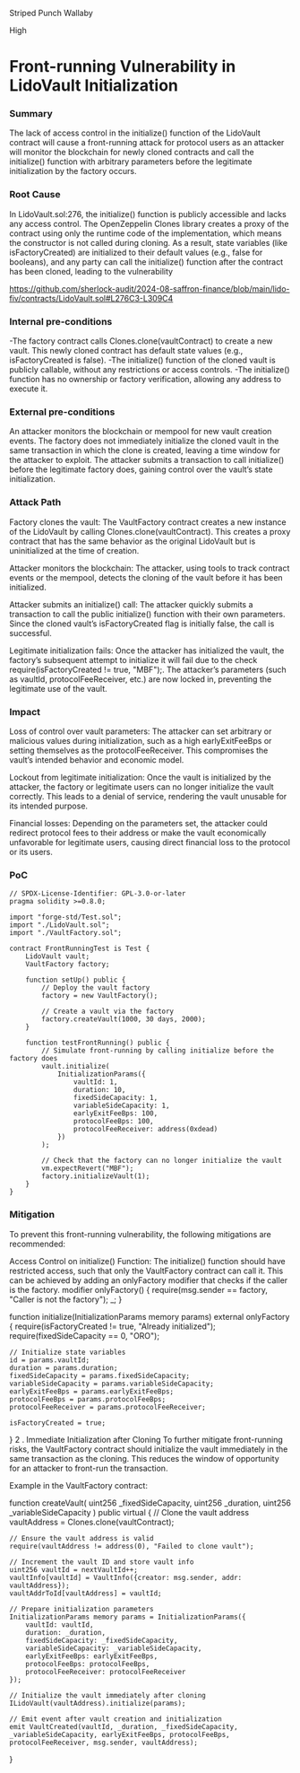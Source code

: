 Striped Punch Wallaby

High

# Front-running Vulnerability in LidoVault Initialization

### Summary

The lack of access control in the initialize() function of the LidoVault contract will cause a front-running attack for protocol users as an attacker will monitor the blockchain for newly cloned contracts and call the initialize() function with arbitrary parameters before the legitimate initialization by the factory occurs.

### Root Cause

In LidoVault.sol:276, the initialize() function is publicly accessible and lacks any access control. The OpenZeppelin Clones library creates a proxy of the contract using only the runtime code of the implementation, which means the constructor is not called during cloning. As a result, state variables (like isFactoryCreated) are initialized to their default values (e.g., false for booleans), and any party can call the initialize() function after the contract has been cloned, leading to the vulnerability

https://github.com/sherlock-audit/2024-08-saffron-finance/blob/main/lido-fiv/contracts/LidoVault.sol#L276C3-L309C4

### Internal pre-conditions

-The factory contract calls Clones.clone(vaultContract) to create a new vault. This newly cloned contract has default state values (e.g., isFactoryCreated is false).
-The initialize() function of the cloned vault is publicly callable, without any restrictions or access controls.
-The initialize() function has no ownership or factory verification, allowing any address to execute it.

### External pre-conditions

An attacker monitors the blockchain or mempool for new vault creation events.
The factory does not immediately initialize the cloned vault in the same transaction in which the clone is created, leaving a time window for the attacker to exploit.
The attacker submits a transaction to call initialize() before the legitimate factory does, gaining control over the vault’s state initialization.

### Attack Path

Factory clones the vault: The VaultFactory contract creates a new instance of the LidoVault by calling Clones.clone(vaultContract). This creates a proxy contract that has the same behavior as the original LidoVault but is uninitialized at the time of creation.

Attacker monitors the blockchain: The attacker, using tools to track contract events or the mempool, detects the cloning of the vault before it has been initialized.

Attacker submits an initialize() call: The attacker quickly submits a transaction to call the public initialize() function with their own parameters. Since the cloned vault’s isFactoryCreated flag is initially false, the call is successful.

Legitimate initialization fails: Once the attacker has initialized the vault, the factory’s subsequent attempt to initialize it will fail due to the check require(isFactoryCreated != true, "MBF");. The attacker’s parameters (such as vaultId, protocolFeeReceiver, etc.) are now locked in, preventing the legitimate use of the vault.

### Impact

Loss of control over vault parameters: The attacker can set arbitrary or malicious values during initialization, such as a high earlyExitFeeBps or setting themselves as the protocolFeeReceiver. This compromises the vault’s intended behavior and economic model.

Lockout from legitimate initialization: Once the vault is initialized by the attacker, the factory or legitimate users can no longer initialize the vault correctly. This leads to a denial of service, rendering the vault unusable for its intended purpose.

Financial losses: Depending on the parameters set, the attacker could redirect protocol fees to their address or make the vault economically unfavorable for legitimate users, causing direct financial loss to the protocol or its users.

### PoC

```solidity
// SPDX-License-Identifier: GPL-3.0-or-later
pragma solidity >=0.8.0;

import "forge-std/Test.sol";
import "./LidoVault.sol";
import "./VaultFactory.sol";

contract FrontRunningTest is Test {
    LidoVault vault;
    VaultFactory factory;

    function setUp() public {
        // Deploy the vault factory
        factory = new VaultFactory();

        // Create a vault via the factory
        factory.createVault(1000, 30 days, 2000);
    }

    function testFrontRunning() public {
        // Simulate front-running by calling initialize before the factory does
        vault.initialize(
            InitializationParams({
                vaultId: 1,
                duration: 10,
                fixedSideCapacity: 1,
                variableSideCapacity: 1,
                earlyExitFeeBps: 100,
                protocolFeeBps: 100,
                protocolFeeReceiver: address(0xdead)
            })
        );
        
        // Check that the factory can no longer initialize the vault
        vm.expectRevert("MBF");
        factory.initializeVault(1);
    }
}
```

### Mitigation

To prevent this front-running vulnerability, the following mitigations are recommended:

Access Control on initialize() Function:
The initialize() function should have restricted access, such that only the VaultFactory contract can call it. This can be achieved by adding an onlyFactory modifier that checks if the caller is the factory.
modifier onlyFactory() {
    require(msg.sender == factory, "Caller is not the factory");
    _;
}

function initialize(InitializationParams memory params) external onlyFactory {
    require(isFactoryCreated != true, "Already initialized");
    require(fixedSideCapacity == 0, "ORO");

    // Initialize state variables
    id = params.vaultId;
    duration = params.duration;
    fixedSideCapacity = params.fixedSideCapacity;
    variableSideCapacity = params.variableSideCapacity;
    earlyExitFeeBps = params.earlyExitFeeBps;
    protocolFeeBps = params.protocolFeeBps;
    protocolFeeReceiver = params.protocolFeeReceiver;

    isFactoryCreated = true;
}
2 . Immediate Initialization after Cloning
To further mitigate front-running risks, the VaultFactory contract should initialize the vault immediately in the same transaction as the cloning. This reduces the window of opportunity for an attacker to front-run the transaction.

Example in the VaultFactory contract:

function createVault(
    uint256 _fixedSideCapacity,
    uint256 _duration,
    uint256 _variableSideCapacity
) public virtual {
    // Clone the vault
    address vaultAddress = Clones.clone(vaultContract);

    // Ensure the vault address is valid
    require(vaultAddress != address(0), "Failed to clone vault");

    // Increment the vault ID and store vault info
    uint256 vaultId = nextVaultId++;
    vaultInfo[vaultId] = VaultInfo({creator: msg.sender, addr: vaultAddress});
    vaultAddrToId[vaultAddress] = vaultId;

    // Prepare initialization parameters
    InitializationParams memory params = InitializationParams({
        vaultId: vaultId,
        duration: _duration,
        fixedSideCapacity: _fixedSideCapacity,
        variableSideCapacity: _variableSideCapacity,
        earlyExitFeeBps: earlyExitFeeBps,
        protocolFeeBps: protocolFeeBps,
        protocolFeeReceiver: protocolFeeReceiver
    });

    // Initialize the vault immediately after cloning
    ILidoVault(vaultAddress).initialize(params);

    // Emit event after vault creation and initialization
    emit VaultCreated(vaultId, _duration, _fixedSideCapacity, _variableSideCapacity, earlyExitFeeBps, protocolFeeBps, protocolFeeReceiver, msg.sender, vaultAddress);
}